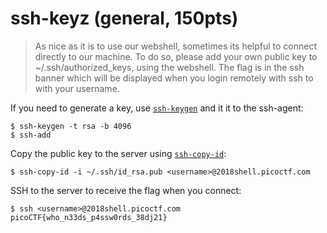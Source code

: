 # ssh-keyz (general, 150pts)

> As nice as it is to use our webshell, sometimes its helpful to connect directly to our machine. To do so, please add
> your own public key to ~/.ssh/authorized_keys, using the webshell. The flag is in the ssh banner which will be
> displayed when you login remotely with ssh to with your username.

If you need to generate a key, use [`ssh-keygen`](https://linux.die.net/man/1/ssh-keygen) and it it to the ssh-agent:

```
$ ssh-keygen -t rsa -b 4096
$ ssh-add
```

Copy the public key to the server using [`ssh-copy-id`](https://linux.die.net/man/1/ssh-copy-id):

```
$ ssh-copy-id -i ~/.ssh/id_rsa.pub <username>@2018shell.picoctf.com
```

SSH to the server to receive the flag when you connect:

```
$ ssh <username>@2018shell.picoctf.com
picoCTF{who_n33ds_p4ssw0rds_38dj21}
```
